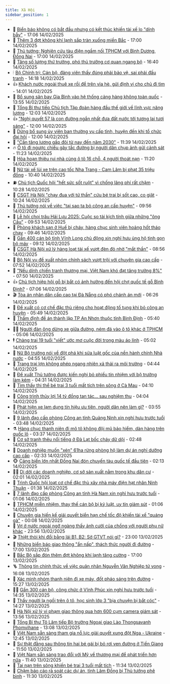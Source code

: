 ```yaml
---
title: Xã Hội
sidebar_position: 1
---
```


<!-- dantri-xa-hoi:START -->
- 🫣 [Biển báo không có bắt đầu nhưng có kết thúc khiến tài xế lo &quot;dính bẫy&quot;](https://dantri.com.vn/xa-hoi/bien-bao-khong-co-bat-dau-nhung-co-ket-thuc-khien-tai-xe-lo-dinh-bay-20250211112734561.htm) - 17:06 14/02/2025
- 💼 [Thêm 3 đợt không khí lạnh sắp tràn xuống miền Bắc](https://dantri.com.vn/xa-hoi/them-3-dot-khong-khi-lanh-sap-tran-xuong-mien-bac-20250214202803171.htm) - 17:00 14/02/2025
- 🎊 [Thủ tướng: Nghiên cứu tàu điện ngầm nối TPHCM với Bình Dương, Đồng Nai](https://dantri.com.vn/xa-hoi/thu-tuong-nghien-cuu-tau-dien-ngam-noi-tphcm-voi-binh-duong-dong-nai-20250214223616087.htm) - 17:00 14/02/2025
- 🙉 [Tăng số lượng thứ trưởng, phó thủ trưởng cơ quan ngang bộ](https://dantri.com.vn/xa-hoi/tang-so-luong-thu-truong-pho-thu-truong-co-quan-ngang-bo-20250214234407843.htm) - 16:40 14/02/2025
- 🕯 [Bộ Chính trị: Cán bộ, đảng viên thấy đúng phải bảo vệ, sai phải đấu tranh](https://dantri.com.vn/xa-hoi/bo-chinh-tri-can-bo-dang-vien-thay-dung-phai-bao-ve-sai-phai-dau-tranh-20250214211229214.htm) - 14:18 14/02/2025
- 👍 [Khách nước ngoài thuê xe rồi để trên vỉa hè, gửi định vị cho chủ đi tìm](https://dantri.com.vn/xa-hoi/khach-nuoc-ngoai-thue-xe-roi-de-tren-via-he-gui-dinh-vi-cho-chu-di-tim-20250214203049129.htm) - 14:01 14/02/2025
- 🤖 [Bổ sung sân bay Gia Bình vào hệ thống cảng hàng không toàn quốc](https://dantri.com.vn/xa-hoi/bo-sung-san-bay-gia-binh-vao-he-thong-cang-hang-khong-toan-quoc-20250214202527936.htm) - 13:55 14/02/2025
- 🙉 [Tổng Bí thư tiếp Chủ tịch Tập đoàn hàng đầu thế giới về lĩnh vực năng lượng](https://dantri.com.vn/xa-hoi/tong-bi-thu-tiep-chu-tich-tap-doan-hang-dau-the-gioi-ve-linh-vuc-nang-luong-20250214185757451.htm) - 12:03 14/02/2025
- 👍 [&quot;Nghị quyết 57 là con đường ngắn nhất đưa đất nước tới tương lai tươi sáng&quot;](https://dantri.com.vn/xa-hoi/nghi-quyet-57-la-con-duong-ngan-nhat-dua-dat-nuoc-toi-tuong-lai-tuoi-sang-20250214184109192.htm) - 12:00 14/02/2025
- 🗽 [Dừng bổ sung ủy viên ban thường vụ cấp tỉnh, huyện đến khi tổ chức đại hội](https://dantri.com.vn/xa-hoi/dung-bo-sung-uy-vien-ban-thuong-vu-cap-tinh-huyen-den-khi-to-chuc-dai-hoi-20250214185423748.htm) - 12:00 14/02/2025
- 🗽 [&quot;Cần tăng lương gấp đôi từ nay đến năm 2030&quot;](https://dantri.com.vn/xa-hoi/can-tang-luong-gap-doi-tu-nay-den-nam-2030-20250214180132554.htm) - 11:39 14/02/2025
- 🔥 [Ô tô đi ngược chiều gây tắc đường bị người dân chụp ảnh gửi cảnh sát](https://dantri.com.vn/xa-hoi/o-to-di-nguoc-chieu-gay-tac-duong-bi-nguoi-dan-chup-anh-gui-canh-sat-20250214180614440.htm) - 11:23 14/02/2025
- 🦒 [Hỏa hoạn thiêu rụi nhà cùng ô tô 16 chỗ, 4 người thoát nạn](https://dantri.com.vn/xa-hoi/hoa-hoan-thieu-rui-nha-cung-o-to-16-cho-4-nguoi-thoat-nan-20250214175444973.htm) - 11:20 14/02/2025
- 🧐 [Nữ tài xế lùi xe trên cao tốc Nha Trang - Cam Lâm bị phạt 35 triệu đồng](https://dantri.com.vn/xa-hoi/nu-tai-xe-lui-xe-tren-cao-toc-nha-trang-cam-lam-bi-phat-35-trieu-dong-20250214165849652.htm) - 10:40 14/02/2025
- ⛽️ [Chủ tịch Quốc hội &quot;hết sức sốt ruột&quot; vì chống lãng phí rất chậm](https://dantri.com.vn/xa-hoi/chu-tich-quoc-hoi-het-suc-sot-ruot-vi-chong-lang-phi-rat-cham-20250214172030688.htm) - 10:28 14/02/2025
- 🚀 [CSGT Hà Nội &quot;chạy đua với tử thần&quot; cứu bé trai bị sốt cao, co giật](https://dantri.com.vn/xa-hoi/csgt-ha-noi-chay-dua-voi-tu-than-cuu-be-trai-bi-sot-cao-co-giat-20250214171632389.htm) - 10:24 14/02/2025
- 🦒 [Thủ tướng nói về việc &quot;tại sao ta bỏ công an cấp huyện&quot;](https://dantri.com.vn/xa-hoi/thu-tuong-noi-ve-viec-tai-sao-ta-bo-cong-an-cap-huyen-20250214153948106.htm) - 09:56 14/02/2025
- 🦅 [Lễ hội chọi trâu Hải Lựu 2025: Cuộc so tài kịch tính giữa những &quot;ông Cầu&quot;](https://dantri.com.vn/xa-hoi/le-hoi-choi-trau-hai-luu-2025-cuoc-so-tai-kich-tinh-giua-nhung-ong-cau-20250214150434053.htm) - 09:53 14/02/2025
- 🚀 [Phòng khách sạn ở Huế bị cháy, hàng chục sinh viên hoảng hốt tháo chạy](https://dantri.com.vn/xa-hoi/phong-khach-san-o-hue-bi-chay-hang-chuc-sinh-vien-hoang-hot-thao-chay-20250214162245586.htm) - 09:46 14/02/2025
- 🦅 [Gần 400 cán bộ tỉnh Vĩnh Long chủ động xin nghỉ hưu ủng hộ tinh gọn bộ máy](https://dantri.com.vn/xa-hoi/gan-400-can-bo-tinh-vinh-long-chu-dong-xin-nghi-huu-ung-ho-tinh-gon-bo-may-20250214154434524.htm) - 09:12 14/02/2025
- 🤠 [CSGT Hà Nội xử lý hàng loạt tài xế vượt đèn đỏ nhờ &quot;mắt thần&quot;](https://dantri.com.vn/xa-hoi/csgt-ha-noi-xu-ly-hang-loat-tai-xe-vuot-den-do-nho-mat-than-20250214153920217.htm) - 08:56 14/02/2025
- 💄 [Bộ Nội vụ đề xuất nhóm chính sách vượt trội với chuyên gia cao cấp](https://dantri.com.vn/xa-hoi/bo-noi-vu-de-xuat-nhom-chinh-sach-vuot-troi-voi-chuyen-gia-cao-cap-20250214145048288.htm) - 07:52 14/02/2025
- 🥷 [&quot;Nếu dính chiến tranh thương mại, Việt Nam khó đạt tăng trưởng 8%&quot;](https://dantri.com.vn/xa-hoi/neu-dinh-chien-tranh-thuong-mai-viet-nam-kho-dat-tang-truong-8-20250214144729111.htm) - 07:50 14/02/2025
- 👍 [Chủ tịch hiệp hội gỗ bị bắt có ảnh hưởng đến hội chợ quốc tế gỗ Bình Định?](https://dantri.com.vn/xa-hoi/chu-tich-hiep-hoi-go-bi-bat-co-anh-huong-den-hoi-cho-quoc-te-go-binh-dinh-20250214130713947.htm) - 07:06 14/02/2025
- 🎬 [Tòa án nhân dân cấp cao tại Đà Nẵng có phó chánh án mới](https://dantri.com.vn/xa-hoi/toa-an-nhan-dan-cap-cao-tai-da-nang-co-pho-chanh-an-moi-20250214131427629.htm) - 06:26 14/02/2025
- 🦒 [Đề xuất có cơ chế đặc thù riêng cho hoạt động tố tụng khi bỏ công an huyện](https://dantri.com.vn/xa-hoi/de-xuat-co-co-che-dac-thu-rieng-cho-hoat-dong-to-tung-khi-bo-cong-an-huyen-20250214124148605.htm) - 05:49 14/02/2025
- 🌊 [Thẩm định đề án thành lập TP An Nhơn thuộc tỉnh Bình Định](https://dantri.com.vn/xa-hoi/tham-dinh-de-an-thanh-lap-tp-an-nhon-thuoc-tinh-binh-dinh-20250214122250629.htm) - 05:40 14/02/2025
- 🧑‍💻 [Người đàn ông dừng xe giữa đường, ném đá vào ô tô khác ở TPHCM](https://dantri.com.vn/xa-hoi/nguoi-dan-ong-dung-xe-giua-duong-nem-da-vao-o-to-khac-o-tphcm-20250214115819980.htm) - 05:06 14/02/2025
- 🕴 [Chàng trai 19 tuổi &quot;viết&quot; ước mơ cuộc đời trong màu áo lính](https://dantri.com.vn/xa-hoi/chang-trai-19-tuoi-viet-uoc-mo-cuoc-doi-trong-mau-ao-linh-20250214113830674.htm) - 05:02 14/02/2025
- 🤔 [Nữ Bộ trưởng nói về đột phá khi sửa luật gốc của nền hành chính Nhà nước](https://dantri.com.vn/xa-hoi/nu-bo-truong-noi-ve-dot-pha-khi-sua-luat-goc-cua-nen-hanh-chinh-nha-nuoc-20250214115000904.htm) - 04:55 14/02/2025
- 💄 [Trang trại lợn không phép ngang nhiên xả thải ra môi trường](https://dantri.com.vn/xa-hoi/trang-trai-lon-khong-phep-ngang-nhien-xa-thai-ra-moi-truong-20250214112244672.htm) - 04:44 14/02/2025
- 🧠 [Đề xuất Thủ tướng được kiến nghị bỏ phiếu tín nhiệm với bộ trưởng làm kém](https://dantri.com.vn/xa-hoi/de-xuat-thu-tuong-duoc-kien-nghi-bo-phieu-tin-nhiem-voi-bo-truong-lam-kem-20250214112504900.htm) - 04:31 14/02/2025
- 🦣 [Tìm thấy thi thể bé trai 3 tuổi mất tích trên sông ở Cà Mau](https://dantri.com.vn/xa-hoi/tim-thay-thi-the-be-trai-3-tuoi-mat-tich-tren-song-o-ca-mau-20250214105327035.htm) - 04:10 14/02/2025
- 💫 [Công trình thủy lợi 14 tỷ đồng tan tác… sau nghiệm thu](https://dantri.com.vn/xa-hoi/cong-trinh-thuy-loi-14-ty-dong-tan-tac-sau-nghiem-thu-20250214104918711.htm) - 04:04 14/02/2025
- 🚀 [Phát hiện xe lạm dụng tín hiệu ưu tiên, người dân nên làm gì?](https://dantri.com.vn/xa-hoi/phat-hien-xe-lam-dung-tin-hieu-uu-tien-nguoi-dan-nen-lam-gi-20250214102834299.htm) - 03:55 14/02/2025
- 🤔 [9 lãnh đạo cấp phòng Công an tỉnh Quảng Ninh xin nghỉ hưu trước tuổi](https://dantri.com.vn/xa-hoi/9-lanh-dao-cap-phong-cong-an-tinh-quang-ninh-xin-nghi-huu-truoc-tuoi-20250214103646344.htm) - 03:48 14/02/2025
- ⚗️ [Hàng chục thanh niên đi mô tô không đội mũ bảo hiểm, dàn hàng trên quốc lộ](https://dantri.com.vn/xa-hoi/hang-chuc-thanh-nien-di-mo-to-khong-doi-mu-bao-hiem-dan-hang-tren-quoc-lo-20250214101134808.htm) - 03:37 14/02/2025
- 🫶 [Cơ sở tranh thêu nổi tiếng ở Đà Lạt bốc cháy dữ dội](https://dantri.com.vn/xa-hoi/co-so-tranh-theu-noi-tieng-o-da-lat-boc-chay-du-doi-20250214093904505.htm) - 02:48 14/02/2025
- 🌮 [Doanh nghiệp muốn &quot;xén&quot; 61ha rừng phòng hộ làm dự án nghỉ dưỡng cao cấp](https://dantri.com.vn/xa-hoi/doanh-nghiep-muon-xen-61ha-rung-phong-ho-lam-du-an-nghi-duong-cao-cap-20250214091619809.htm) - 02:33 14/02/2025
- 🐵 [Cảng biển lớn nhất Đồng Nai đón chuyến tàu quốc tế đầu tiên](https://dantri.com.vn/xa-hoi/cang-bien-lon-nhat-dong-nai-don-chuyen-tau-quoc-te-dau-tien-20250214022550541.htm) - 02:13 14/02/2025
- 🧑‍🏫 [Di dời các doanh nghiệp, cơ sở sản xuất nằm trong khu dân cư](https://dantri.com.vn/xa-hoi/di-doi-cac-doanh-nghiep-co-so-san-xuat-nam-trong-khu-dan-cu-20250214071703835.htm) - 02:01 14/02/2025
- 💫 [Trình Quốc hội loạt cơ chế đặc thù xây nhà máy điện hạt nhân Ninh Thuận](https://dantri.com.vn/xa-hoi/trinh-quoc-hoi-loat-co-che-dac-thu-xay-nha-may-dien-hat-nhan-ninh-thuan-20250214083428832.htm) - 01:38 14/02/2025
- 🦩 [7 lãnh đạo cấp phòng Công an tỉnh Hà Nam xin nghỉ hưu trước tuổi](https://dantri.com.vn/xa-hoi/7-lanh-dao-cap-phong-cong-an-tinh-ha-nam-xin-nghi-huu-truoc-tuoi-20250214080014857.htm) - 01:06 14/02/2025
- 🦄 [TPHCM miễn nhiệm, thay thế cán bộ bị kỷ luật, uy tín giảm sút](https://dantri.com.vn/xa-hoi/tphcm-mien-nhiem-thay-the-can-bo-bi-ky-luat-uy-tin-giam-sut-20250213222253792.htm) - 01:06 14/02/2025
- 💂 [Chuyên gia hiến kế giải quyết biển hạn chế tốc độ khiến tài xế &quot;quáng gà&quot;](https://dantri.com.vn/xa-hoi/chuyen-gia-hien-ke-giai-quyet-bien-han-che-toc-do-khien-tai-xe-quang-ga-20250214061032605.htm) - 00:08 14/02/2025
- 💄 [Vợ ở nước ngoài ngỡ ngàng thấy ảnh cưới của chồng với người phụ nữ khác](https://dantri.com.vn/xa-hoi/vo-o-nuoc-ngoai-ngo-ngang-thay-anh-cuoi-cua-chong-voi-nguoi-phu-nu-khac-20250213225155846.htm) - 23:56 13/02/2025
- 🎬 [Thiệt thòi khi đổi bằng lái B1, B2: Sở GTVT nói gì?](https://dantri.com.vn/xa-hoi/thiet-thoi-khi-doi-bang-lai-b1-b2-so-gtvt-noi-gi-20250213193706125.htm) - 23:00 13/02/2025
- 👀 [Những biển báo giao thông &quot;ẩn nấp&quot;, thách thức người đi đường](https://dantri.com.vn/xa-hoi/nhung-bien-bao-giao-thong-an-nap-thach-thuc-nguoi-di-duong-20250212170529753.htm) - 17:00 13/02/2025
- 💃 [Bắc Bộ sắp đón thêm đợt không khí lạnh tăng cường](https://dantri.com.vn/xa-hoi/bac-bo-sap-don-them-dot-khong-khi-lanh-tang-cuong-20250213172551709.htm) - 17:00 13/02/2025
- 🪜 [Thông tin chính thức về việc quân nhân Nguyễn Văn Nghiệp tử vong](https://dantri.com.vn/xa-hoi/thong-tin-chinh-thuc-ve-viec-quan-nhan-nguyen-van-nghiep-tu-vong-20250213230619342.htm) - 16:08 13/02/2025
- 📝 [Xác minh nhóm thanh niên đi xe máy, đốt pháo sáng trên đường](https://dantri.com.vn/xa-hoi/xac-minh-nhom-thanh-nien-di-xe-may-dot-phao-sang-tren-duong-20250213220137183.htm) - 15:27 13/02/2025
- 🧑‍💻 [Gần 300 cán bộ, công chức ở Vĩnh Phúc xin nghỉ hưu trước tuổi](https://dantri.com.vn/xa-hoi/gan-300-can-bo-cong-chuc-o-vinh-phuc-xin-nghi-huu-truoc-tuoi-20250213204951363.htm) - 14:35 13/02/2025
- 👺 [Thấy người lạ ngồi trên ô tô, học sinh lớp 3 &quot;bịa chuyện bị bắt cóc&quot;](https://dantri.com.vn/xa-hoi/thay-nguoi-la-ngoi-tren-o-to-hoc-sinh-lop-3-bia-chuyen-bi-bat-coc-20250213210320346.htm) - 14:27 13/02/2025
- 🌮 [Hà Nội xử lý vi phạm giao thông qua hơn 600 cụm camera giám sát](https://dantri.com.vn/xa-hoi/ha-noi-xu-ly-vi-pham-giao-thong-qua-hon-600-cum-camera-giam-sat-20250213204710016.htm) - 13:56 13/02/2025
- 🤭 [Tổng Bí thư Tô Lâm tiếp Bộ trưởng Ngoại giao Lào Thongsavanh Phomvihane](https://dantri.com.vn/xa-hoi/tong-bi-thu-to-lam-tiep-bo-truong-ngoai-giao-lao-thongsavanh-phomvihane-20250213200654966.htm) - 13:08 13/02/2025
- 💪 [Việt Nam sẵn sàng tham gia nỗ lực giải quyết xung đột Nga - Ukraine](https://dantri.com.vn/xa-hoi/viet-nam-san-sang-tham-gia-no-luc-giai-quyet-xung-dot-nga-ukraine-20250213193740083.htm) - 12:45 13/02/2025
- 🧰 [Sự thật đằng sau thông tin hai bé gái bị bỏ rơi ven đường ở Tiền Giang](https://dantri.com.vn/xa-hoi/su-that-dang-sau-thong-tin-hai-be-gai-bi-bo-roi-ven-duong-o-tien-giang-20250213162222180.htm) - 11:50 13/02/2025
- 🤡 [Việt Nam sẵn sàng trao đổi với Mỹ về thương mại để phát triển hơn nữa](https://dantri.com.vn/xa-hoi/viet-nam-san-sang-trao-doi-voi-my-ve-thuong-mai-de-phat-trien-hon-nua-20250213183122257.htm) - 11:40 13/02/2025
- 🦆 [Tai nạn trên sông khiến bé trai 3 tuổi mất tích](https://dantri.com.vn/xa-hoi/tai-nan-tren-song-khien-be-trai-3-tuoi-mat-tich-20250213171133525.htm) - 11:34 13/02/2025
- 🦍 [Chậm báo cáo rà soát các dự án, tỉnh Lâm Đồng bị Thủ tướng phê bình](https://dantri.com.vn/xa-hoi/cham-bao-cao-ra-soat-cac-du-an-tinh-lam-dong-bi-thu-tuong-phe-binh-20250213181020094.htm) - 11:30 13/02/2025<!-- dantri-xa-hoi:END -->
